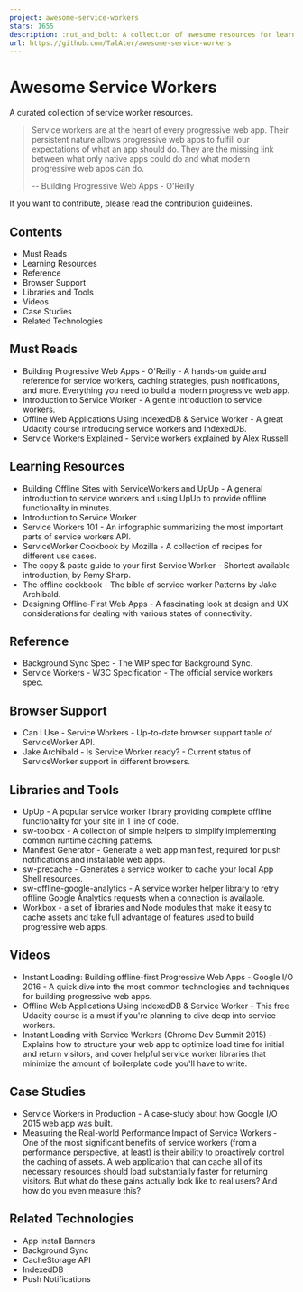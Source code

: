 ```yaml
---
project: awesome-service-workers
stars: 1655
description: :nut_and_bolt: A collection of awesome resources for learning Service Workers
url: https://github.com/TalAter/awesome-service-workers
---
```


Awesome Service Workers
=======================

A curated collection of service worker resources.

> Service workers are at the heart of every progressive web app. Their persistent nature allows progressive web apps to fulfill our expectations of what an app should do. They are the missing link between what only native apps could do and what modern progressive web apps can do.
> 
> \-- Building Progressive Web Apps - O'Reilly

If you want to contribute, please read the contribution guidelines.

Contents
--------

-   Must Reads
-   Learning Resources
-   Reference
-   Browser Support
-   Libraries and Tools
-   Videos
-   Case Studies
-   Related Technologies

Must Reads
----------

-   Building Progressive Web Apps - O'Reilly - A hands-on guide and reference for service workers, caching strategies, push notifications, and more. Everything you need to build a modern progressive web app.
-   Introduction to Service Worker - A gentle introduction to service workers.
-   Offline Web Applications Using IndexedDB & Service Worker - A great Udacity course introducing service workers and IndexedDB.
-   Service Workers Explained - Service workers explained by Alex Russell.

Learning Resources
------------------

-   Building Offline Sites with ServiceWorkers and UpUp - A general introduction to service workers and using UpUp to provide offline functionality in minutes.
-   Introduction to Service Worker
-   Service Workers 101 - An infographic summarizing the most important parts of service workers API.
-   ServiceWorker Cookbook by Mozilla - A collection of recipes for different use cases.
-   The copy & paste guide to your first Service Worker - Shortest available introduction, by Remy Sharp.
-   The offline cookbook - The bible of service worker Patterns by Jake Archibald.
-   Designing Offline-First Web Apps - A fascinating look at design and UX considerations for dealing with various states of connectivity.

Reference
---------

-   Background Sync Spec - The WIP spec for Background Sync.
-   Service Workers - W3C Specification - The official service workers spec.

Browser Support
---------------

-   Can I Use - Service Workers - Up-to-date browser support table of ServiceWorker API.
-   Jake Archibald - Is Service Worker ready? - Current status of ServiceWorker support in different browsers.

Libraries and Tools
-------------------

-   UpUp - A popular service worker library providing complete offline functionality for your site in 1 line of code.
-   sw-toolbox - A collection of simple helpers to simplify implementing common runtime caching patterns.
-   Manifest Generator - Generate a web app manifest, required for push notifications and installable web apps.
-   sw-precache - Generates a service worker to cache your local App Shell resources.
-   sw-offline-google-analytics - A service worker helper library to retry offline Google Analytics requests when a connection is available.
-   Workbox - a set of libraries and Node modules that make it easy to cache assets and take full advantage of features used to build progressive web apps.

Videos
------

-   Instant Loading: Building offline-first Progressive Web Apps - Google I/O 2016 - A quick dive into the most common technologies and techniques for building progressive web apps.
-   Offline Web Applications Using IndexedDB & Service Worker - This free Udacity course is a must if you're planning to dive deep into service workers.
-   Instant Loading with Service Workers (Chrome Dev Summit 2015) - Explains how to structure your web app to optimize load time for initial and return visitors, and cover helpful service worker libraries that minimize the amount of boilerplate code you'll have to write.

Case Studies
------------

-   Service Workers in Production - A case-study about how Google I/O 2015 web app was built.
-   Measuring the Real-world Performance Impact of Service Workers - One of the most significant benefits of service workers (from a performance perspective, at least) is their ability to proactively control the caching of assets. A web application that can cache all of its necessary resources should load substantially faster for returning visitors. But what do these gains actually look like to real users? And how do you even measure this?

Related Technologies
--------------------

-   App Install Banners
-   Background Sync
-   CacheStorage API
-   IndexedDB
-   Push Notifications
